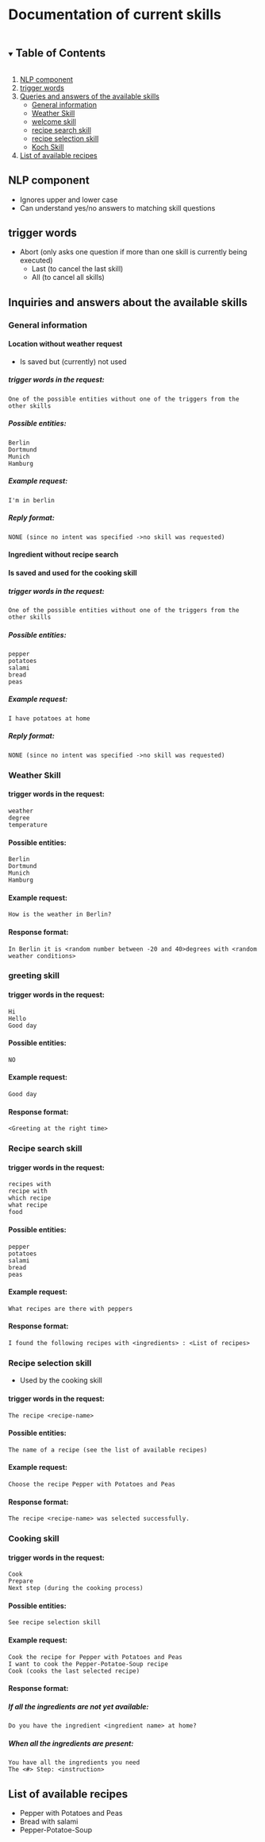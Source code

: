 # Documentation of current skills

<details open = "open">
    <summary><h2 style="display: inline-block">Table of Contents</h2></summary>
    <ol>
        <li><a href="#nlp-component">NLP component</a></li>
        <li><a href="#trigger-words">trigger words</a></li>
        <li><a href="#request-and-responsive-of-available-skills">Queries and answers of the available skills</a>
            <ul>
                <li><a href="#general-information">General information</a></li>
                <li><a href="#wetter-skill">Weather Skill</a></li>
                <li><a href="#welcome skill">welcome skill</a></li>
                <li><a href="#rezeptsuche-skill">recipe search skill</a></li>
                <li><a href="#rezeptwahl-skill">recipe selection skill</a></li>
                <li><a href="#koch-skill">Koch Skill</a></li>
            </ul>
        </li>
        <li><a href="#list-of-available-recipes">List of available recipes</a></li>
    </ol>
</details>

## NLP component
- Ignores upper and lower case
- Can understand yes/no answers to matching skill questions
## trigger words
- Abort (only asks one question if more than one skill is currently being executed)
    - Last (to cancel the last skill)
    - All (to cancel all skills)
## Inquiries and answers about the available skills
### General information
#### Location without weather request
- Is saved but (currently) not used
##### trigger words in the request:
    One of the possible entities without one of the triggers from the other skills
##### Possible entities:
    Berlin
    Dortmund
    Munich
    Hamburg
##### Example request:
    I'm in berlin
##### Reply format:
    NONE (since no intent was specified ->no skill was requested)
#### Ingredient without recipe search
#### Is saved and used for the cooking skill
##### trigger words in the request:
    One of the possible entities without one of the triggers from the other skills
##### Possible entities:
    pepper
    potatoes
    salami
    bread
    peas
##### Example request:
    I have potatoes at home
##### Reply format:
    NONE (since no intent was specified ->no skill was requested)
### Weather Skill
#### trigger words in the request:
    weather
    degree
    temperature
#### Possible entities:
    Berlin
    Dortmund
    Munich
    Hamburg
#### Example request:
    How is the weather in Berlin?
#### Response format:
    In Berlin it is <random number between -20 and 40>degrees with <random weather conditions>
### greeting skill
#### trigger words in the request:
    Hi
    Hello
    Good day
#### Possible entities:
    NO
#### Example request:
    Good day
#### Response format:
    <Greeting at the right time>
### Recipe search skill
#### trigger words in the request:
    recipes with
    recipe with
    which recipe
    what recipe
    food
#### Possible entities:
    pepper
    potatoes
    salami
    bread
    peas
#### Example request:
    What recipes are there with peppers
#### Response format:
    I found the following recipes with <ingredients> : <List of recipes>
### Recipe selection skill
- Used by the cooking skill
#### trigger words in the request:
    The recipe <recipe-name>
#### Possible entities:
    The name of a recipe (see the list of available recipes)
#### Example request:
    Choose the recipe Pepper with Potatoes and Peas
#### Response format:
    The recipe <recipe-name> was selected successfully.
### Cooking skill
#### trigger words in the request:
    Cook
    Prepare
    Next step (during the cooking process)
#### Possible entities:
    See recipe selection skill
#### Example request:
    Cook the recipe for Pepper with Potatoes and Peas
    I want to cook the Pepper-Potatoe-Soup recipe
    Cook (cooks the last selected recipe)
#### Response format:
##### If all the ingredients are not yet available:
    Do you have the ingredient <ingredient name> at home?
##### When all the ingredients are present:
    You have all the ingredients you need
    The <#> Step: <instruction>
## List of available recipes
- Pepper with Potatoes and Peas
- Bread with salami
- Pepper-Potatoe-Soup